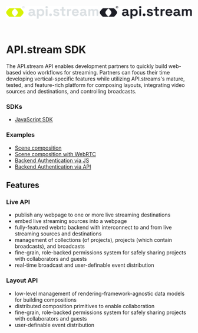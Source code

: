 <img src="https://github.com/golightstream/api.stream-sdk/blob/main/build/logo-light.png?raw=true#gh-dark-mode-only" alt="API.stream" width="250" style="margin-bottom: 25px"/>
<img src="https://github.com/golightstream/api.stream-sdk/blob/main/build/logo-dark.png?raw=true#gh-light-mode-only" alt="API.stream" width="250" style="margin-bottom: 25px"/>

# API.stream SDK

The API.stream API enables development partners to quickly build web-based video workflows for streaming. Partners can focus their time developing vertical-specific features while utilizing API.streams's mature, tested, and feature-rich platform for composing layouts, integrating video sources and destinations, and controlling broadcasts.


### SDKs
- [JavaScript SDK](/sdk/js/)

### Examples
- [Scene composition](/examples/js/scenes)
- [Scene composition with WebRTC](/examples/js/scenes-webrtc)
- [Backend Authentication via JS](/examples/js/backend-auth-grpcweb)
- [Backend Authentication via API](/examples/js/backend-auth-rest)

## Features

### Live API

* publish any webpage to one or more live streaming destinations
* embed live streaming sources into a webpage
* fully-featured webrtc backend with interconnect to and from live streaming sources and destinations
* management of collections (of projects), projects (which contain broadcasts), and broadcasts
* fine-grain, role-backed permissions system for safely sharing projects with collaborators and guests
* real-time broadcast and user-definable event distribution

### Layout API

* low-level management of rendering-framework-agnostic data models for building compositions
* distributed composition primitives to enable collaboration
* fine-grain, role-backed permissions system for safely sharing projects with collaborators and guests
* user-definable event distribution